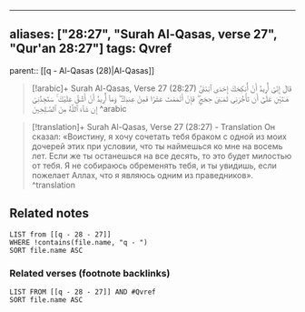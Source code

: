 
---
aliases: ["28:27", "Surah Al-Qasas, verse 27", "Qur'an 28:27"]
tags: Qvref
---

parent:: [[q - Al-Qasas (28)|Al-Qasas]]

> [!arabic]+ Surah Al-Qasas, Verse 27 (28:27)
> <span class="quran-arabic">قَالَ إِنِّىٓ أُرِيدُ أَنْ أُنكِحَكَ إِحْدَى ٱبْنَتَىَّ هَـٰتَيْنِ عَلَىٰٓ أَن تَأْجُرَنِى ثَمَـٰنِىَ حِجَجٍ ۖ فَإِنْ أَتْمَمْتَ عَشْرًا فَمِنْ عِندِكَ ۖ وَمَآ أُرِيدُ أَنْ أَشُقَّ عَلَيْكَ ۚ سَتَجِدُنِىٓ إِن شَآءَ ٱللَّهُ مِنَ ٱلصَّـٰلِحِينَ</span>
^arabic

> [!translation]+ Surah Al-Qasas, Verse 27 (28:27) - Translation
> Он сказал: «Воистину, я хочу сочетать тебя браком с одной из моих дочерей этих при условии, что ты наймешься ко мне на восемь лет. Если же ты останешься на все десять, то это будет милостью от тебя. Я не собираюсь обременять тебя, и ты увидишь, если пожелает Аллах, что я являюсь одним из праведников».
^translation



## Related notes
```dataview
LIST from [[q - 28 - 27]]
WHERE !contains(file.name, "q - ")
SORT file.name ASC
```

### Related verses (footnote backlinks)
```dataview
LIST FROM [[q - 28 - 27]] AND #Qvref
SORT file.name ASC
```

